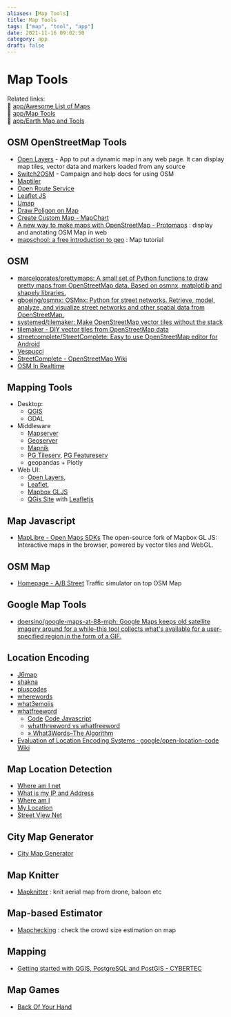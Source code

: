 ```yaml
---
aliases: [Map Tools]
title: Map Tools
tags: ["map", "tool", "app"]
date: 2021-11-16 09:02:50
category: app
draft: false
---
```


# Map Tools

Related links:  
🔗 [app/Awesome List of Maps](/app/map)  
🔗 [app/Map Tools](/app/map-tool)  
🔗 [app/Earth Map and Tools](/app/earth-map)  

## OSM OpenStreetMap Tools

- [Open Layers](https://openlayers.org/) - App to put a dynamic map in any web page. It can display map tiles, vector data and markers loaded from any source
- [Switch2OSM](https://switch2osm.org/) - Campaign and help docs for using OSM
- [Maptiler](https://maptiler.com/maps)
- [Open Route Service](https://maps.openrouteservice.org/directions)
- [Leaflet JS](https://leafletjs.com/)
- [Umap](https://umap.openstreetmap.fr/en/)
- [Draw Poligon on Map](https://www.keene.edu/campus/maps/tool/)
- [Create Custom Map - MapChart](https://mapchart.net/)
- [A new way to make maps with OpenStreetMap - Protomaps](https://protomaps.com/blog/new-way-to-make-maps/) : display and anotating OSM Map in web
- [mapschool: a free introduction to geo](https://mapschool.io/) : Map tutorial

## OSM

- [marceloprates/prettymaps: A small set of Python functions to draw pretty maps from OpenStreetMap data. Based on osmnx, matplotlib and shapely libraries.](https://github.com/marceloprates/prettymaps)
- [gboeing/osmnx: OSMnx: Python for street networks. Retrieve, model, analyze, and visualize street networks and other spatial data from OpenStreetMap.](https://github.com/gboeing/osmnx)
- [systemed/tilemaker: Make OpenStreetMap vector tiles without the stack](https://github.com/systemed/tilemaker)
- [tilemaker - DIY vector tiles from OpenStreetMap data](https://tilemaker.org/)
- [streetcomplete/StreetComplete: Easy to use OpenStreetMap editor for Android](https://github.com/streetcomplete/StreetComplete)
- [Vespucci](http://vespucci.io/)
- [StreetComplete - OpenStreetMap Wiki](https://wiki.openstreetmap.org/wiki/StreetComplete)
- [OSM In Realtime](https://osm-in-realtime.jwestman.net/)

## Mapping Tools

- Desktop:
  - [QGIS](https://qgis.org)
  - GDAL
- Middleware
  - [Mapserver](https://mapserver.org)
  - [Geoserver](https://geoserver.org)
  - [Mapnik](https://mapnik.org)
  - [PG Tileserv](https://github.com/crunchydata/pg_tileserv), [PG Featureserv](https://github.com/crunchydata/pg_featureserv)
  - geopandas + Plotly
- Web UI:
  - [Open Layers](https://openlayers.org),
  - [Leaflet](https://leaflet.org),
  - [Mapbox GLJS](https://www.mapbox.com/mapbox-gljs)
  - [QGis Site](https://www.qgis.org/en/site/) with [Leafletjs](https://leafletjs.com/)

## Map Javascript

- [MapLibre - Open Maps SDKs](https://maplibre.org/) The open-source fork of Mapbox GL JS: Interactive maps in the browser, powered by vector tiles and WebGL.

## OSM Map

- [Homepage - A/B Street](https://a-b-street.github.io/docs/index.html) Traffic simulator on top OSM Map

## Google Map Tools

- [doersino/google-maps-at-88-mph: Google Maps keeps old satellite imagery around for a while–this tool collects what's available for a user-specified region in the form of a GIF.](https://github.com/doersino/google-maps-at-88-mph)

## Location Encoding

- [J6map](https://j6map.netlify.app/)
- [shakna](https://git.sr.ht/~shakna/j6)
- [pluscodes](https://maps.google.com/pluscodes/)
- [wherewords](https://wherewords.id/)
- [what3emojis](https://what3emojis.com/)
- [whatfreeword](https://archive.is/e26a7)
    - [Code](https://cryptome.org/2021/04/whatfreewords-py.tar.gz) [Code Javascript](https://cryptome.org/2021/04/WhatFreeWords-Javascript-Library.txt)
    - [whatthreeword vs whatfreeword](https://justpaste.it/39hat)
    - [» What3Words–The Algorithm](https://cybergibbons.com/security-2/what3words-the-algorithm/)
- [Evaluation of Location Encoding Systems · google/open-location-code Wiki](https://github.com/google/open-location-code/wiki/Evaluation-of-Location-Encoding-Systems)

## Map Location Detection

- [Where am I net](https://www.where-am-i.net/)
- [What is my IP and Address](https://esmailelbobdev2.github.io/What-Is-My-IP-Address/)
- [Where am I](https://www.where-am-i.co/)
- [My Location](https://mylocation.org/)
- [Street View Net](https://www.street-view.net/)

## City Map Generator

- [City Map Generator](https://maps.probabletrain.com/#/)

## Map Knitter

- [Mapknitter](https://mapknitter.org) : knit aerial map from drone, baloon etc

## Map-based Estimator

- [Mapchecking](https://www.mapchecking.com) : check the crowd size estimation on map

## Mapping

- [Getting started with QGIS, PostgreSQL and PostGIS - CYBERTEC](https://www.cybertec-postgresql.com/en/getting-started-qgis-postgresql-postgis/)

## Map Games

- [Back Of Your Hand](https://backofyourhand.com/-7.45774,109.29869/XLVHWF)
